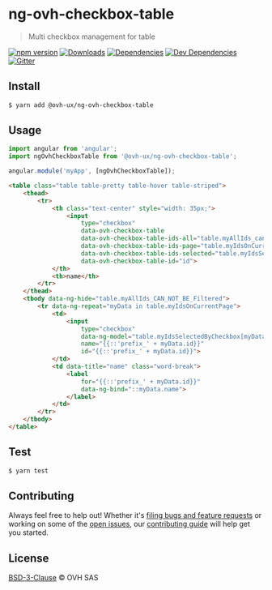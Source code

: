 # ng-ovh-checkbox-table

> Multi checkbox management for table

[![npm version](https://badgen.net/npm/v/@ovh-ux/ng-ovh-checkbox-table)](https://www.npmjs.com/package/@ovh-ux/ng-ovh-checkbox-table) [![Downloads](https://badgen.net/npm/dt/@ovh-ux/ng-ovh-checkbox-table)](https://npmjs.com/package/@ovh-ux/ng-ovh-checkbox-table) [![Dependencies](https://badgen.net/david/dep/ovh/manager/packages/components/ng-ovh-checkbox-table)](https://npmjs.com/package/@ovh-ux/ng-ovh-checkbox-table?activeTab=dependencies) [![Dev Dependencies](https://badgen.net/david/dev/ovh/manager/packages/components/ng-ovh-checkbox-table)](https://npmjs.com/package/@ovh-ux/ng-ovh-checkbox-table?activeTab=dependencies) [![Gitter](https://badgen.net/badge/gitter/ovh-ux/blue?icon=gitter)](https://gitter.im/ovh/ux)

## Install

```sh
$ yarn add @ovh-ux/ng-ovh-checkbox-table
```

## Usage

```js
import angular from 'angular';
import ngOvhCheckboxTable from '@ovh-ux/ng-ovh-checkbox-table';

angular.module('myApp', [ngOvhCheckboxTable]);
```

```html
<table class="table table-pretty table-hover table-striped">
    <thead>
        <tr>
            <th class="text-center" style="width: 35px;">
                <input
                    type="checkbox"
                    data-ovh-checkbox-table
                    data-ovh-checkbox-table-ids-all="table.myAllIds_canBeFiltered"
                    data-ovh-checkbox-table-ids-page="table.myIdsOnCurrentPage"
                    data-ovh-checkbox-table-ids-selected="table.myIdsSelectedByCheckbox"
                    data-ovh-checkbox-table-id="id">
            </th>
            <th>name</th>
        </tr>
    </thead>
    <tbody data-ng-hide="table.myAllIds_CAN_NOT_BE_Filtered">
        <tr data-ng-repeat="myData in table.myIdsOnCurrentPage">
            <td>
                <input
                    type="checkbox"
                    data-ng-model="table.myIdsSelectedByCheckbox[myData.id]"
                    name="{{::'prefix_' + myData.id}}"
                    id="{{::'prefix_' + myData.id}}">
            </td>
            <td data-title="name" class="word-break">
                <label
                    for="{{::'prefix_' + myData.id}}"
                    data-ng-bind="::myData.name">
                </label>
            </td>
        </tr>
    </tbody>
</table>
```

## Test

```sh
$ yarn test
```

## Contributing

Always feel free to help out! Whether it's [filing bugs and feature requests](https://github.com/ovh/manager/issues/new) or working on some of the [open issues](https://github.com/ovh/manager/issues), our [contributing guide](https://github.com/ovh/manager/blob/master/CONTRIBUTING.md) will help get you started.

## License

[BSD-3-Clause](LICENSE) © OVH SAS
